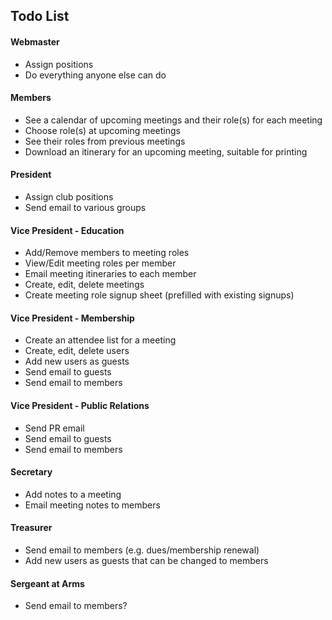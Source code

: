 Todo List
---------
#### Webmaster ####
- Assign positions
- Do everything anyone else can do

#### Members ####
- See a calendar of upcoming meetings and their role(s) for each meeting
- Choose role(s) at upcoming meetings
- See their roles from previous meetings
- Download an itinerary for an upcoming meeting, suitable for printing

#### President ####
- Assign club positions
- Send email to various groups

#### Vice President - Education ####
- Add/Remove members to meeting roles
- View/Edit meeting roles per member
- Email meeting itineraries to each member
- Create, edit, delete meetings
- Create meeting role signup sheet (prefilled with existing signups)

#### Vice President - Membership ####
- Create an attendee list for a meeting
- Create, edit, delete users
- Add new users as guests
- Send email to guests
- Send email to members

#### Vice President - Public Relations ####
- Send PR email
- Send email to guests
- Send email to members

#### Secretary ####
- Add notes to a meeting
- Email meeting notes to members

#### Treasurer ####
- Send email to members (e.g. dues/membership renewal)
- Add new users as guests that can be changed to members

#### Sergeant at Arms ####
- Send email to members?
